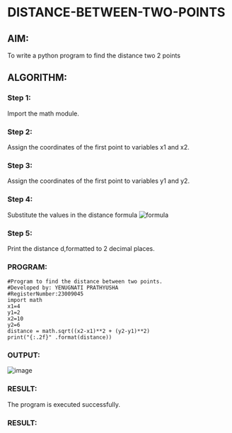 # DISTANCE-BETWEEN-TWO-POINTS

## AIM:
To write a python program to find the distance two 2 points
## ALGORITHM:
### Step 1: 
Import the math module.
### Step 2:
Assign the coordinates of the first point to variables x1 and x2.
### Step 3: 
Assign the coordinates of the first point to variables y1 and y2.
### Step 4: 
Substitute the values in the distance formula  ![formula](/formula.JPG)
### Step 5: 
Print the distance d,formatted to 2 decimal places.
### PROGRAM:
  ```
 #Program to find the distance between two points.
#Developed by: YENUGNATI PRATHYUSHA
#RegisterNumber:23009045
import math
x1=4
y1=2
x2=10
y2=6
distance = math.sqrt((x2-x1)**2 + (y2-y1)**2)
print("{:.2f}" .format(distance)) 
  ```

### OUTPUT:
![image](https://github.com/prathyusharavi/DISTANCE-BETWEEN-TWO-POINTS/assets/147474424/6bddd66c-10dd-421c-99be-65a1f0482ce0)

### RESULT:
The program is executed successfully.




### RESULT:
